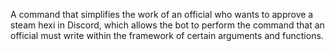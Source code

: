 A command that simplifies the work of an official who wants to approve a steam hexi in Discord, which allows the bot to perform the command that an official must write within the framework of certain arguments and functions.
